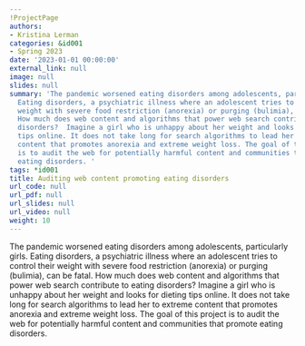 ```yaml
---
!ProjectPage
authors:
- Kristina Lerman
categories: &id001
- Spring 2023
date: '2023-01-01 00:00:00'
external_link: null
image: null
slides: null
summary: 'The pandemic worsened eating disorders among adolescents, particularly girls.
  Eating disorders, a psychiatric illness where an adolescent tries to control their
  weight with severe food restriction (anorexia) or purging (bulimia), can be fatal.
  How much does web content and algorithms that power web search contribute to eating
  disorders?  Imagine a girl who is unhappy about her weight and looks for dieting
  tips online. It does not take long for search algorithms to lead her to extreme
  content that promotes anorexia and extreme weight loss. The goal of this project
  is to audit the web for potentially harmful content and communities that promote
  eating disorders. '
tags: *id001
title: Auditing web content promoting eating disorders
url_code: null
url_pdf: null
url_slides: null
url_video: null
weight: 10
---
```


The pandemic worsened eating disorders among adolescents, particularly girls. Eating disorders, a psychiatric illness where an adolescent tries to control their weight with severe food restriction (anorexia) or purging (bulimia), can be fatal. How much does web content and algorithms that power web search contribute to eating disorders?  Imagine a girl who is unhappy about her weight and looks for dieting tips online. It does not take long for search algorithms to lead her to extreme content that promotes anorexia and extreme weight loss. The goal of this project is to audit the web for potentially harmful content and communities that promote eating disorders. 
    